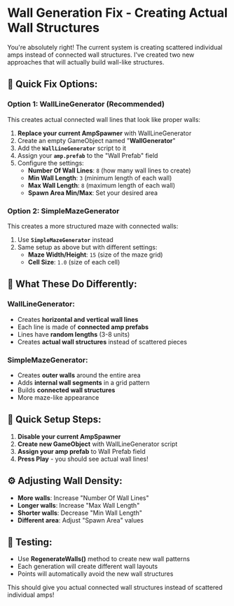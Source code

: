 # Wall Generation Fix - Creating Actual Wall Structures

You're absolutely right! The current system is creating scattered individual amps instead of connected wall structures. I've created two new approaches that will actually build wall-like structures.

## 🔧 **Quick Fix Options:**

### **Option 1: WallLineGenerator (Recommended)**
This creates actual connected wall lines that look like proper walls:

1. **Replace your current AmpSpawner** with WallLineGenerator
2. Create an empty GameObject named "**WallGenerator**"
3. Add the **`WallLineGenerator`** script to it
4. Assign your **`amp.prefab`** to the "Wall Prefab" field
5. Configure the settings:
   - **Number Of Wall Lines**: `8` (how many wall lines to create)
   - **Min Wall Length**: `3` (minimum length of each wall)
   - **Max Wall Length**: `8` (maximum length of each wall)
   - **Spawn Area Min/Max**: Set your desired area

### **Option 2: SimpleMazeGenerator**
This creates a more structured maze with connected walls:

1. Use **`SimpleMazeGenerator`** instead
2. Same setup as above but with different settings:
   - **Maze Width/Height**: `15` (size of the maze grid)
   - **Cell Size**: `1.0` (size of each cell)

## 🎯 **What These Do Differently:**

### **WallLineGenerator:**
- Creates **horizontal and vertical wall lines**
- Each line is made of **connected amp prefabs**
- Lines have **random lengths** (3-8 units)
- Creates **actual wall structures** instead of scattered pieces

### **SimpleMazeGenerator:**
- Creates **outer walls** around the entire area
- Adds **internal wall segments** in a grid pattern
- Builds **connected wall structures**
- More maze-like appearance

## 🚀 **Quick Setup Steps:**

1. **Disable your current AmpSpawner**
2. **Create new GameObject** with WallLineGenerator script
3. **Assign your amp prefab** to Wall Prefab field
4. **Press Play** - you should see actual wall lines!

## ⚙️ **Adjusting Wall Density:**
- **More walls**: Increase "Number Of Wall Lines"
- **Longer walls**: Increase "Max Wall Length"
- **Shorter walls**: Decrease "Min Wall Length"
- **Different area**: Adjust "Spawn Area" values

## 🔄 **Testing:**
- Use **RegenerateWalls()** method to create new wall patterns
- Each generation will create different wall layouts
- Points will automatically avoid the new wall structures

This should give you actual connected wall structures instead of scattered individual amps!
